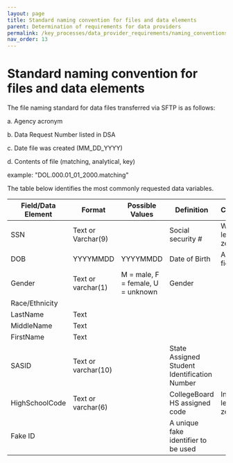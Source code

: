 ```yaml
---
layout: page
title: Standard naming convention for files and data elements
parent: Determination of requirements for data providers
permalink: /key_processes/data_provider_requirements/naming_conventions
nav_order: 13
---
```


# Standard naming convention for files and data elements

The file naming standard for data files transferred via SFTP is as follows:  

a. Agency acronym

b. Data Request Number listed in DSA

c. Date file was created (MM_DD_YYYY)

d. Contents of file (matching, analytical, key)

example: "DOL.000.01_01_2000.matching"

The table below identifies the most commonly requested data variables.

| Field/Data Element | Format | Possible Values | Definition | Comment | 
| ----- | ----- | ----- | ----- | ----- |
| SSN | Text or Varchar(9) | | Social security # | With leading zero |
| DOB | YYYYMMDD | YYYYMMDD | Date of Birth | As a text field |
| Gender |  Text or varchar(1) | M = male, F = female, U = unknown | Gender | |
| Race/Ethnicity | | | | |
| LastName | Text | | | |
| MiddleName | Text | | | |
| FirstName | Text | | | |
| SASID | Text or varchar(10) | | State Assigned Student Identification Number | |
| HighSchoolCode | Text or varchar(6) | | CollegeBoard HS assigned code | Include leading zero |
| Fake ID | | | A unique fake identifier to be used | |
